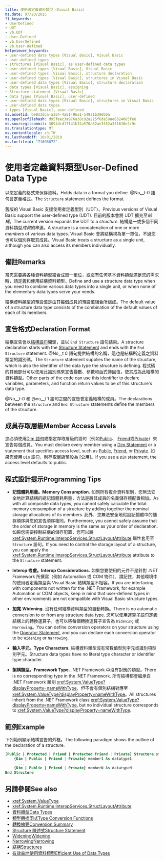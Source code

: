 ```yaml
---
title: 使用者定義資料類型（Visual Basic）
ms.date: 07/20/2015
f1_keywords:
- UserDefined
- UDT
- vb.UDT
- User-Defined
- vb.UserDefined
- vb.User-Defined
helpviewer_keywords:
- user-defined data types [Visual Basic], Visual Basic
- user-defined types
- structures [Visual Basic], as user-defined data types
- user-defined types [Visual Basic], Visual Basic
- user-defined types [Visual Basic], structure declaration
- user-defined types [Visual Basic], structures in Visual Basic
- user-defined data types [Visual Basic], structure declaration
- data types [Visual Basic], assigning
- Structure statement [Visual Basic]
- data types [Visual Basic], user-defined
- user-defined data types [Visual Basic], structures in Visual Basic
- user-defined data types
- types [Visual Basic], user-defined
ms.assetid: be913dca-a364-4a51-96a1-549a1b390b0a
ms.openlocfilehash: d95feec3a976a38c92a215f6da58ae6324085fe8
ms.sourcegitcommit: 3094dcd17141b32a570a82ae3f62a331616e2c9c
ms.translationtype: MT
ms.contentlocale: zh-TW
ms.lasthandoff: 10/01/2019
ms.locfileid: "71696872"
---
```

# <a name="user-defined-data-type"></a><span data-ttu-id="179fd-102">使用者定義資料類型</span><span class="sxs-lookup"><span data-stu-id="179fd-102">User-Defined Data Type</span></span>

<span data-ttu-id="179fd-103">以您定義的格式來保存資料。</span><span class="sxs-lookup"><span data-stu-id="179fd-103">Holds data in a format you define.</span></span> <span data-ttu-id="179fd-104">@No__t-0 語句會定義格式。</span><span class="sxs-lookup"><span data-stu-id="179fd-104">The `Structure` statement defines the format.</span></span>

<span data-ttu-id="179fd-105">舊版的 Visual Basic 支援使用者定義型別（UDT）。</span><span class="sxs-lookup"><span data-stu-id="179fd-105">Previous versions of Visual Basic support the user-defined type (UDT).</span></span> <span data-ttu-id="179fd-106">目前的版本會將 UDT 擴充至*結構*。</span><span class="sxs-lookup"><span data-stu-id="179fd-106">The current version expands the UDT to a *structure*.</span></span> <span data-ttu-id="179fd-107">結構是一或多個不同資料類型*成員*的串連。</span><span class="sxs-lookup"><span data-stu-id="179fd-107">A structure is a concatenation of one or more *members* of various data types.</span></span> <span data-ttu-id="179fd-108">Visual Basic 會將結構視為單一單位，不過您也可以個別存取其成員。</span><span class="sxs-lookup"><span data-stu-id="179fd-108">Visual Basic treats a structure as a single unit, although you can also access its members individually.</span></span>

## <a name="remarks"></a><span data-ttu-id="179fd-109">備註</span><span class="sxs-lookup"><span data-stu-id="179fd-109">Remarks</span></span>

<span data-ttu-id="179fd-110">當您需要將各種資料類型結合成單一單位，或沒有任何基本資料類型滿足您的需求時，請定義和使用結構資料類型。</span><span class="sxs-lookup"><span data-stu-id="179fd-110">Define and use a structure data type when you need to combine various data types into a single unit, or when none of the elementary data types serve your needs.</span></span>

<span data-ttu-id="179fd-111">結構資料類型的預設值是由其每個成員的預設值組合所組成。</span><span class="sxs-lookup"><span data-stu-id="179fd-111">The default value of a structure data type consists of the combination of the default values of each of its members.</span></span>

## <a name="declaration-format"></a><span data-ttu-id="179fd-112">宣告格式</span><span class="sxs-lookup"><span data-stu-id="179fd-112">Declaration Format</span></span>

<span data-ttu-id="179fd-113">結構宣告會以[結構語句](../../../visual-basic/language-reference/statements/structure-statement.md)開頭，並以 `End Structure` 語句結束。</span><span class="sxs-lookup"><span data-stu-id="179fd-113">A structure declaration starts with the [Structure Statement](../../../visual-basic/language-reference/statements/structure-statement.md) and ends with the `End Structure` statement.</span></span> <span data-ttu-id="179fd-114">@No__t 0 語句提供結構的名稱，這也是結構所定義之資料類型的識別碼。</span><span class="sxs-lookup"><span data-stu-id="179fd-114">The `Structure` statement supplies the name of the structure, which is also the identifier of the data type the structure is defining.</span></span> <span data-ttu-id="179fd-115">程式碼的其他部分可以使用此識別碼來宣告變數、參數和函式傳回值，使其成為此結構的資料類型。</span><span class="sxs-lookup"><span data-stu-id="179fd-115">Other parts of the code can use this identifier to declare variables, parameters, and function return values to be of this structure's data type.</span></span>

<span data-ttu-id="179fd-116">@No__t-0 和 @no__t 1 語句之間的宣告會定義結構的成員。</span><span class="sxs-lookup"><span data-stu-id="179fd-116">The declarations between the `Structure` and `End Structure` statements define the members of the structure.</span></span>

## <a name="member-access-levels"></a><span data-ttu-id="179fd-117">成員存取層級</span><span class="sxs-lookup"><span data-stu-id="179fd-117">Member Access Levels</span></span>

<span data-ttu-id="179fd-118">您必須使用[Dim 語句](../../../visual-basic/language-reference/statements/dim-statement.md)或指定存取層級的語句（例如[Public](../../../visual-basic/language-reference/modifiers/public.md)、 [Friend](../../../visual-basic/language-reference/modifiers/friend.md)或[Private](../../../visual-basic/language-reference/modifiers/private.md)）來宣告每個成員。</span><span class="sxs-lookup"><span data-stu-id="179fd-118">You must declare every member using a [Dim Statement](../../../visual-basic/language-reference/statements/dim-statement.md) or a statement that specifies access level, such as [Public](../../../visual-basic/language-reference/modifiers/public.md), [Friend](../../../visual-basic/language-reference/modifiers/friend.md), or [Private](../../../visual-basic/language-reference/modifiers/private.md).</span></span> <span data-ttu-id="179fd-119">如果您使用 `Dim` 語句，則存取層級預設為 [公用]。</span><span class="sxs-lookup"><span data-stu-id="179fd-119">If you use a `Dim` statement, the access level defaults to public.</span></span>

## <a name="programming-tips"></a><span data-ttu-id="179fd-120">程式設計提示</span><span class="sxs-lookup"><span data-stu-id="179fd-120">Programming Tips</span></span>

- <span data-ttu-id="179fd-121">**記憶體耗用量。**</span><span class="sxs-lookup"><span data-stu-id="179fd-121">**Memory Consumption.**</span></span> <span data-ttu-id="179fd-122">如同所有複合資料型別，您無法安全地計算結構的總記憶體耗用量，方法是將其成員的名義儲存體配置相加。</span><span class="sxs-lookup"><span data-stu-id="179fd-122">As with all composite data types, you cannot safely calculate the total memory consumption of a structure by adding together the nominal storage allocations of its members.</span></span> <span data-ttu-id="179fd-123">此外，您無法安全地假設記憶體中的儲存順序與您的宣告順序相同。</span><span class="sxs-lookup"><span data-stu-id="179fd-123">Furthermore, you cannot safely assume that the order of storage in memory is the same as your order of declaration.</span></span> <span data-ttu-id="179fd-124">如果您需要控制結構的儲存配置，您可以將 <xref:System.Runtime.InteropServices.StructLayoutAttribute> 屬性套用至 `Structure` 語句。</span><span class="sxs-lookup"><span data-stu-id="179fd-124">If you need to control the storage layout of a structure, you can apply the <xref:System.Runtime.InteropServices.StructLayoutAttribute> attribute to the `Structure` statement.</span></span>

- <span data-ttu-id="179fd-125">**Interop 考慮。**</span><span class="sxs-lookup"><span data-stu-id="179fd-125">**Interop Considerations.**</span></span> <span data-ttu-id="179fd-126">如果您要使用的元件不是針對 .NET Framework 所撰寫（例如 Automation 或 COM 物件），請記住，其他環境中的使用者定義類型與 Visual Basic 結構類型不相容。</span><span class="sxs-lookup"><span data-stu-id="179fd-126">If you are interfacing with components not written for the .NET Framework, for example Automation or COM objects, keep in mind that user-defined types in other environments are not compatible with Visual Basic structure types.</span></span>

- <span data-ttu-id="179fd-127">**加寬.**</span><span class="sxs-lookup"><span data-stu-id="179fd-127">**Widening.**</span></span> <span data-ttu-id="179fd-128">沒有任何結構資料類型的自動轉換。</span><span class="sxs-lookup"><span data-stu-id="179fd-128">There is no automatic conversion to or from any structure data type.</span></span> <span data-ttu-id="179fd-129">您可以使用[運算子語句](../../../visual-basic/language-reference/statements/operator-statement.md)定義結構上的轉換運算子，也可以將每個轉換運算子宣告為 `Widening` 或 `Narrowing`。</span><span class="sxs-lookup"><span data-stu-id="179fd-129">You can define conversion operators on your structure using the [Operator Statement](../../../visual-basic/language-reference/statements/operator-statement.md), and you can declare each conversion operator to be `Widening` or `Narrowing`.</span></span>

- <span data-ttu-id="179fd-130">**輸入字元。**</span><span class="sxs-lookup"><span data-stu-id="179fd-130">**Type Characters.**</span></span> <span data-ttu-id="179fd-131">結構資料類型沒有常數值型別字元或識別項型別字元。</span><span class="sxs-lookup"><span data-stu-id="179fd-131">Structure data types have no literal type character or identifier type character.</span></span>

- <span data-ttu-id="179fd-132">**架構類型。**</span><span class="sxs-lookup"><span data-stu-id="179fd-132">**Framework Type.**</span></span> <span data-ttu-id="179fd-133">.NET Framework 中沒有對應的類型。</span><span class="sxs-lookup"><span data-stu-id="179fd-133">There is no corresponding type in the .NET Framework.</span></span> <span data-ttu-id="179fd-134">所有結構都會繼承自 .NET Framework 類別 <xref:System.ValueType?displayProperty=nameWithType>，但不會有個別結構對應至 <xref:System.ValueType?displayProperty=nameWithType>。</span><span class="sxs-lookup"><span data-stu-id="179fd-134">All structures inherit from the .NET Framework class <xref:System.ValueType?displayProperty=nameWithType>, but no individual structure corresponds to <xref:System.ValueType?displayProperty=nameWithType>.</span></span>

## <a name="example"></a><span data-ttu-id="179fd-135">範例</span><span class="sxs-lookup"><span data-stu-id="179fd-135">Example</span></span>

<span data-ttu-id="179fd-136">下列範例顯示結構宣告的外框。</span><span class="sxs-lookup"><span data-stu-id="179fd-136">The following paradigm shows the outline of the declaration of a structure.</span></span>

```vb
[Public | Protected | Friend | Protected Friend | Private] Structure structname
    {Dim | Public | Friend | Private} member1 As datatype1
    ' ...
    {Dim | Public | Friend | Private} memberN As datatypeN
End Structure
```

## <a name="see-also"></a><span data-ttu-id="179fd-137">另請參閱</span><span class="sxs-lookup"><span data-stu-id="179fd-137">See also</span></span>

- <xref:System.ValueType>
- <xref:System.Runtime.InteropServices.StructLayoutAttribute>
- [<span data-ttu-id="179fd-138">資料類型</span><span class="sxs-lookup"><span data-stu-id="179fd-138">Data Types</span></span>](../../../visual-basic/language-reference/data-types/index.md)
- [<span data-ttu-id="179fd-139">類型轉換函式</span><span class="sxs-lookup"><span data-stu-id="179fd-139">Type Conversion Functions</span></span>](../../../visual-basic/language-reference/functions/type-conversion-functions.md)
- [<span data-ttu-id="179fd-140">轉換摘要</span><span class="sxs-lookup"><span data-stu-id="179fd-140">Conversion Summary</span></span>](../../../visual-basic/language-reference/keywords/conversion-summary.md)
- [<span data-ttu-id="179fd-141">Structure 陳述式</span><span class="sxs-lookup"><span data-stu-id="179fd-141">Structure Statement</span></span>](../../../visual-basic/language-reference/statements/structure-statement.md)
- [<span data-ttu-id="179fd-142">Widening</span><span class="sxs-lookup"><span data-stu-id="179fd-142">Widening</span></span>](../../../visual-basic/language-reference/modifiers/widening.md)
- [<span data-ttu-id="179fd-143">Narrowing</span><span class="sxs-lookup"><span data-stu-id="179fd-143">Narrowing</span></span>](../../../visual-basic/language-reference/modifiers/narrowing.md)
- [<span data-ttu-id="179fd-144">結構</span><span class="sxs-lookup"><span data-stu-id="179fd-144">Structures</span></span>](../../../visual-basic/programming-guide/language-features/data-types/structures.md)
- [<span data-ttu-id="179fd-145">有效率地使用資料類型</span><span class="sxs-lookup"><span data-stu-id="179fd-145">Efficient Use of Data Types</span></span>](../../../visual-basic/programming-guide/language-features/data-types/efficient-use-of-data-types.md)
